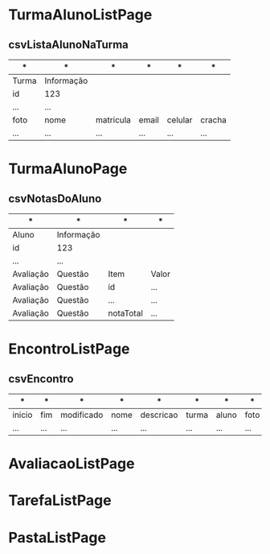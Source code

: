 

# TurmaAlunoListPage

## csvListaAlunoNaTurma
*|*|*|*|*|*
---|---|---|---|---|---
Turma|Informação|
id | 123
... | ...
foto|nome|matricula|email|celular|cracha|
...|...|...|...|...|...|


# TurmaAlunoPage

## csvNotasDoAluno

*|*|*|*
---|---|---|---
Aluno|Informação|
id | 123
... | ...
Avaliação| Questão| Item| Valor
Avaliação| Questão| id| ...
Avaliação| Questão| ...| ...
Avaliação| Questão| notaTotal| ...



# EncontroListPage

## csvEncontro
*|*|*|*|*|*|*|*|*|*|*
---|---|---|---|---|---|---|---|---|---|---
inicio|fim|modificado|nome|descricao|turma|aluno|foto|celular|matricula|email|
...|...|...|...|...|...|...|...|...|...|...|


# AvaliacaoListPage


# TarefaListPage


# PastaListPage